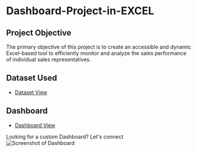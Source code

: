 # Dashboard-Project-in-EXCEL
## Project Objective
The primary objective of this project is to create an accessible and dynamic Excel-based tool to efficiently monitor and analyze the sales performance of individual sales representatives.
## Dataset Used
- <a href="https://github.com/Gargik283/Dashboard-Project-in-EXCEL/blob/main/Dashboard%20Project%20in%20EXCEL.xlsm">Dataset View</a>
## Dashboard
- <a href="https://github.com/Gargik283/Dashboard-Project-in-EXCEL/blob/main/Dahboard_Data.jpg">Dashboard View</a>

Looking for a custom Dashboard? Let's connect
![Screenshot of Dashboard](https://github.com/user-attachments/assets/ed9386f2-f4bf-4bc6-a8b2-b7ef0226403a)
